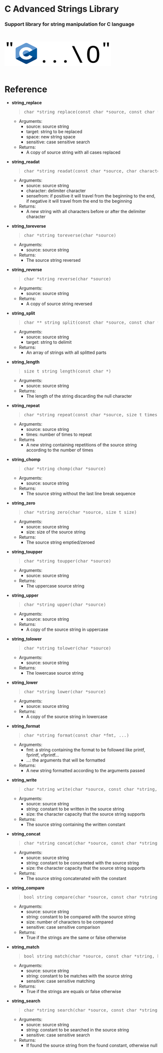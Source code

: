# C Advanced Strings Library
### Support library for string manipulation for C language


<br><div>
  <!--<img src="https://upload.wikimedia.org/wikipedia/commons/1/19/C_Logo.png" width="185" height="200"/>-->
  <img src="image.png" width="350" height="80"/>

</div><br>

# Reference

- **string_replace**
   > <pre>char *string_replace(const char *source, const char *target, const char *new_string, bool sensitive)</pre>
  - Arguments:
    - source: source string
    - target: string to be replaced
    - space: new string space
    - sensitive: case sensitive search
  - Returns:
    - A copy of source string with all cases replaced</p>

- **string_readat**
   > <pre>char *string_readat(const char *source, char character, bool sensefrom)</pre>
  - Arguments:
    - source: source string
    - character: delimiter character
    - sensefrom: if positive it will travel from the beginning to the end, if negative it will travel from the end to the beginning
  - Returns:
    - A new string with all characters before or after the delimiter character
- **string_toreverse**
   > <pre>char *string_toreverse(char *source)</pre>
  - Arguments:
     - source: source string
  - Returns:
    - The source string reversed

- **string_reverse**
   > <pre>char *string_reverse(char *source)</pre>
  - Arguments:
     - source: source string
  - Returns:
    - A copy of source string reversed

- **string_split**
   > <pre>char ** string_split(const char *source, const char *target, bool sensitive)</pre>
  - Arguments:
    - source: source string
    - target: string to delimit
  - Returns:
    - An array of strings with all splitted parts

- **string_length**
   > <pre>size_t string_length(const char *)</pre>
  - Arguments:
    - source: source string
  - Returns:
    - The length of the string discarding the null character

- **string_repeat**
   > <pre>char *string_repeat(const char *source, size_t times)</pre>
  - Arguments:
    - source: source string
    - times: number of times to repeat
  - Returns
    - A new string containing repetitions of the source string according to the number of times

- **string_chomp**
   > <pre>char *string_chomp(char *source)</pre>
  - Arguments:
    - source: source string
  - Returns:
    - The source string without the last line break sequence

- **string_zero**
   > <pre>char *string_zero(char *source, size_t size)</pre>
  - Arguments:
    - source: source string
    - size: size of the source string
  - Returns:
    - The source string emptied/zeroed

- **string_toupper**
   > <pre>char *string_toupper(char *source)</pre>
  - Arguments:
    - source: source string
  - Returns:
    - The uppercase source string
- **string_upper**
   > <pre>char *string_upper(char *source)</pre>
  - Arguments:
    - source: source string
  - Returns:
    - A copy of the source string in uppercase

- **string_tolower**
   > <pre>char *string_tolower(char *source)</pre>
  - Arguments:
    - source: source string
  - Returns:
    - The lowercase source string
- **string_lower**
   > <pre>char *string_lower(char *source)</pre>
  - Arguments:
    - source: source string
  - Returns:
    - A copy of the source string in lowercase

- **string_format**
   > <pre>char *string_format(const char *fmt, ...)</pre>
  - Arguments:
    - fmt: a string containing the format to be followed like printf, fprintf, vfprintf...
    - ...: the arguments that will be formatted
  - Returns:
    - A new string formatted according to the arguments passed

- **string_write**
   > <pre>char *string_write(char *source, const char *string, size_t size)</pre>
  - Arguments:
    - source: source string
    - string: constant to be written in the source string
    - size: the character capacity that the source string supports
  - Returns:
    - The source string containing the written constant
- **string_concat**
   > <pre>char *string_concat(char *source, const char *string, size_t size)</pre>
  - Arguments:
    - source: source string
    - string: constant to be concaneted with the source string
    - size: the character capacity that the source string supports
  - Returns:
    - The source string concatenated with the constant

- **string_compare**
   > <pre>bool string_compare(char *source, const char *string, size_t size, bool sensitive)</pre>
  - Arguments:
    - source: source string
    - string: constant to be compared with the source string
    - size: number of characters to be compared
    - sensitive: case sensitive comparison
  - Returns:
    - True if the strings are the same or false otherwise

- **string_match**
   > <pre>bool string_match(char *source, const char *string, bool sensitive)</pre>
  - Arguments:
    - source: source string
    - string: constant to be matches with the source string
    - sensitive: case sensitive matching
  - Returns:
    - True if the strings are equals or false otherwise

- **string_search**
   > <pre>char *string_search(char *source, const char *string, bool sensitive)</pre>
  - Arguments:
    - source: source string
    - string: constant to be searched in the source string
    - sensitive: case sensitive search
  - Returns:
    - If found the source string from the found constant, otherwise null
